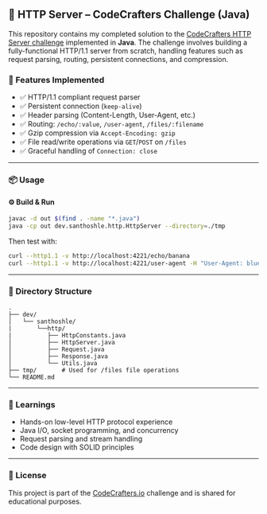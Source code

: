 ## 🧪 HTTP Server – CodeCrafters Challenge (Java)

This repository contains my completed solution to the [CodeCrafters HTTP Server challenge](https://app.codecrafters.io/courses/http-server/overview) implemented in **Java**. The challenge involves building a fully-functional HTTP/1.1 server from scratch, handling features such as request parsing, routing, persistent connections, and compression.

### 🚀 Features Implemented

- ✅ HTTP/1.1 compliant request parser
- ✅ Persistent connection (`keep-alive`)
- ✅ Header parsing (Content-Length, User-Agent, etc.)
- ✅ Routing: `/echo/:value`, `/user-agent`, `/files/:filename`
- ✅ Gzip compression via `Accept-Encoding: gzip`
- ✅ File read/write operations via `GET`/`POST` on `/files`
- ✅ Graceful handling of `Connection: close`

---

### 📦 Usage

#### ⚙️ Build & Run

```bash
javac -d out $(find . -name "*.java")
java -cp out dev.santhoshle.http.HttpServer --directory=./tmp
```

Then test with:

```bash
curl --http1.1 -v http://localhost:4221/echo/banana
curl --http1.1 -v http://localhost:4221/user-agent -H "User-Agent: blueberry/apple-blueberry"
```

---

### 📁 Directory Structure

```
.
├── dev/
│   └── santhoshle/
|       └──http/
|          ├── HttpConstants.java
│          ├── HttpServer.java
│          ├── Request.java
│          ├── Response.java
│          └── Utils.java
├── tmp/       # Used for /files file operations
└── README.md
```

---

### 🧠 Learnings

- Hands-on low-level HTTP protocol experience
- Java I/O, socket programming, and concurrency
- Request parsing and stream handling
- Code design with SOLID principles

---

### 📜 License

This project is part of the [CodeCrafters.io](https://codecrafters.io) challenge and is shared for educational purposes.
